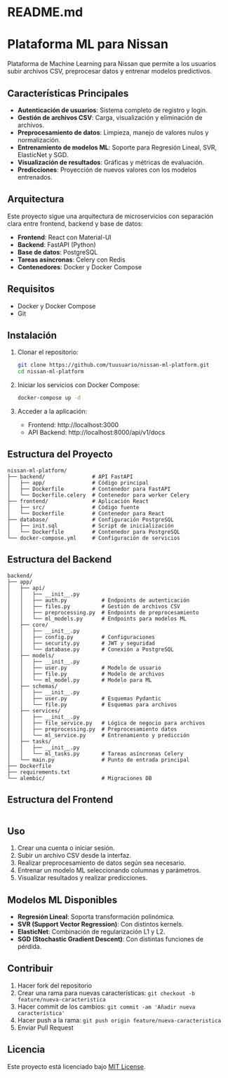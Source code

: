 # README.md
# Plataforma ML para Nissan

Plataforma de Machine Learning para Nissan que permite a los usuarios subir archivos CSV, preprocesar datos y entrenar modelos predictivos.

## Características Principales

- **Autenticación de usuarios**: Sistema completo de registro y login.
- **Gestión de archivos CSV**: Carga, visualización y eliminación de archivos.
- **Preprocesamiento de datos**: Limpieza, manejo de valores nulos y normalización.
- **Entrenamiento de modelos ML**: Soporte para Regresión Lineal, SVR, ElasticNet y SGD.
- **Visualización de resultados**: Gráficas y métricas de evaluación.
- **Predicciones**: Proyección de nuevos valores con los modelos entrenados.

## Arquitectura

Este proyecto sigue una arquitectura de microservicios con separación clara entre frontend, backend y base de datos:

- **Frontend**: React con Material-UI
- **Backend**: FastAPI (Python)
- **Base de datos**: PostgreSQL
- **Tareas asíncronas**: Celery con Redis
- **Contenedores**: Docker y Docker Compose

## Requisitos

- Docker y Docker Compose
- Git

## Instalación

1. Clonar el repositorio:
   ```bash
   git clone https://github.com/tuusuario/nissan-ml-platform.git
   cd nissan-ml-platform
   ```

2. Iniciar los servicios con Docker Compose:
   ```bash
   docker-compose up -d
   ```

3. Acceder a la aplicación:
   - Frontend: http://localhost:3000
   - API Backend: http://localhost:8000/api/v1/docs

## Estructura del Proyecto

```
nissan-ml-platform/
├── backend/               # API FastAPI 
│   ├── app/               # Código principal
│   ├── Dockerfile         # Contenedor para FastAPI
│   └── Dockerfile.celery  # Contenedor para worker Celery
├── frontend/              # Aplicación React
│   ├── src/               # Código fuente
│   └── Dockerfile         # Contenedor para React
├── database/              # Configuración PostgreSQL
│   ├── init.sql           # Script de inicialización
│   └── Dockerfile         # Contenedor para PostgreSQL
└── docker-compose.yml     # Configuración de servicios
```
## Estructura del Backend

```
backend/
├── app/
│   ├── api/
│   │   ├── __init__.py
│   │   ├── auth.py           # Endpoints de autenticación
│   │   ├── files.py          # Gestión de archivos CSV
│   │   ├── preprocessing.py  # Endpoints de preprocesamiento
│   │   └── ml_models.py      # Endpoints para modelos ML
│   ├── core/
│   │   ├── __init__.py
│   │   ├── config.py         # Configuraciones
│   │   ├── security.py       # JWT y seguridad
│   │   └── database.py       # Conexión a PostgreSQL
│   ├── models/
│   │   ├── __init__.py
│   │   ├── user.py           # Modelo de usuario
│   │   ├── file.py           # Modelo de archivos
│   │   └── ml_model.py       # Modelo para ML
│   ├── schemas/
│   │   ├── __init__.py
│   │   ├── user.py           # Esquemas Pydantic
│   │   └── file.py           # Esquemas para archivos
│   ├── services/
│   │   ├── __init__.py
│   │   ├── file_service.py   # Lógica de negocio para archivos
│   │   ├── preprocessing.py  # Preprocesamiento datos
│   │   └── ml_service.py     # Entrenamiento y predicción
│   ├── tasks/
│   │   ├── __init__.py
│   │   └── ml_tasks.py       # Tareas asíncronas Celery
│   └── main.py               # Punto de entrada principal
├── Dockerfile
├── requirements.txt
└── alembic/                  # Migraciones DB
```

## Estructura del Frontend

```

```

## Uso

1. Crear una cuenta o iniciar sesión.
2. Subir un archivo CSV desde la interfaz.
3. Realizar preprocesamiento de datos según sea necesario.
4. Entrenar un modelo ML seleccionando columnas y parámetros.
5. Visualizar resultados y realizar predicciones.

## Modelos ML Disponibles

- **Regresión Lineal**: Soporta transformación polinómica.
- **SVR (Support Vector Regression)**: Con distintos kernels.
- **ElasticNet**: Combinación de regularización L1 y L2.
- **SGD (Stochastic Gradient Descent)**: Con distintas funciones de pérdida.

## Contribuir

1. Hacer fork del repositorio
2. Crear una rama para nuevas características: `git checkout -b feature/nueva-caracteristica`
3. Hacer commit de los cambios: `git commit -am 'Añadir nueva característica'`
4. Hacer push a la rama: `git push origin feature/nueva-caracteristica`
5. Enviar Pull Request

## Licencia

Este proyecto está licenciado bajo [MIT License](LICENSE).